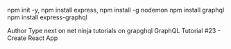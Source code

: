 npm init -y, npm install express, npm install -g nodemon npm install graphql npm install express-graphql


Author Type next on net ninja tutorials on grapghql
GraphQL Tutorial #23 - Create React App